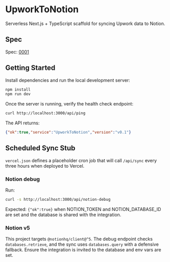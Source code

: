 # UpworkToNotion

Serverless Next.js + TypeScript scaffold for syncing Upwork data to Notion.

## Spec

Spec: [0001](./specs/specs/0001-upwork-notion-v0.1.md)

## Getting Started

Install dependencies and run the local development server:

```bash
npm install
npm run dev
```

Once the server is running, verify the health check endpoint:

```bash
curl http://localhost:3000/api/ping
```

The API returns:

```json
{"ok":true,"service":"UpworkToNotion","version":"v0.1"}
```

## Scheduled Sync Stub

`vercel.json` defines a placeholder cron job that will call `/api/sync` every three hours when deployed to Vercel.

### Notion debug
Run:
```bash
curl -s http://localhost:3000/api/notion-debug
```
Expected: `{"ok":true}` when NOTION_TOKEN and NOTION_DATABASE_ID are set and the database is shared with the integration.

### Notion v5
This project targets `@notionhq/client@^5`. The debug endpoint checks `databases.retrieve`, and the sync uses `databases.query` with a defensive fallback. Ensure the integration is invited to the database and env vars are set.

<!-- trigger deployment -->
